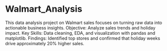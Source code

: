 # Walmart_Analysis
This data analysis project on Walmart sales focuses on turning raw data into actionable business insights.  Objective: Analyze sales trends and holiday impact.  Key Skills: Data cleaning, EDA, and visualization with pandas and matplotlib.  Findings: Identified top stores and confirmed that holiday weeks drive approximately 20% higher sales.
